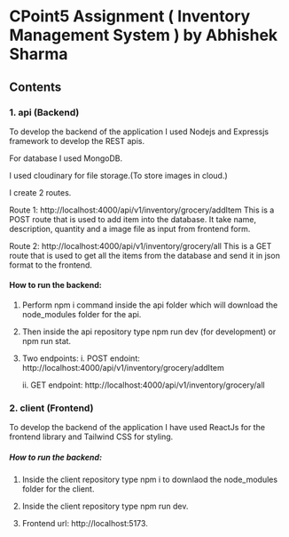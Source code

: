 # CPoint5 Assignment ( Inventory Management System ) by Abhishek Sharma

## Contents

### 1. api (Backend)

To develop the backend of the application I used Nodejs and Expressjs framework to develop the REST apis. 

For database I used MongoDB.

I used cloudinary for file storage.(To store images in cloud.)

I create 2 routes.

Route 1: http://localhost:4000/api/v1/inventory/grocery/addItem
This is a POST route that is used to add item into the database. It take name, description, quantity and a image file as input from frontend form.

Route 2: http://localhost:4000/api/v1/inventory/grocery/all
This is a GET route that is used to get all the items from the database and send it in json format to the frontend.

#### How to run the backend:
1. Perform npm i command inside the api folder which will download the node_modules folder for the api. 

2. Then inside the api repository type npm run dev (for development) or npm run stat.

3. Two endpoints:
   i. POST endoint: http://localhost:4000/api/v1/inventory/grocery/addItem

   ii. GET endpoint: http://localhost:4000/api/v1/inventory/grocery/all

### 2. client (Frontend)

To develop the backend of the application I have used ReactJs for the frontend library and Tailwind CSS for styling.

##### How to run the backend:
1. Inside the client repository type npm i to downlaod the node_modules folder for the client.

2. Inside the client repository type npm run dev. 

3. Frontend url: http://localhost:5173. 



